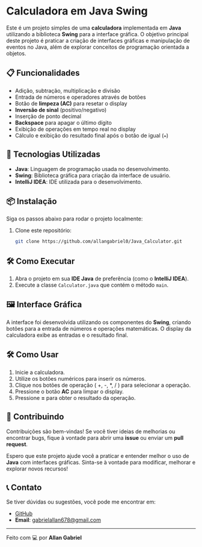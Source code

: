 # Calculadora em Java Swing

Este é um projeto simples de uma **calculadora** implementada em **Java** utilizando a biblioteca **Swing** para a interface gráfica. O objetivo principal deste projeto é praticar a criação de interfaces gráficas e manipulação de eventos no Java, além de explorar conceitos de programação orientada a objetos.

## 📋 Funcionalidades

- Adição, subtração, multiplicação e divisão
- Entrada de números e operadores através de botões
- Botão de **limpeza (AC)** para resetar o display
- **Inversão de sinal** (positivo/negativo)
- Inserção de ponto decimal
- **Backspace** para apagar o último dígito
- Exibição de operações em tempo real no display
- Cálculo e exibição do resultado final após o botão de igual (`=`)

## 🚀 Tecnologias Utilizadas

- **Java**: Linguagem de programação usada no desenvolvimento.
- **Swing**: Biblioteca gráfica para criação da interface de usuário.
- **IntelliJ IDEA**: IDE utilizada para o desenvolvimento.

## 📦 Instalação

Siga os passos abaixo para rodar o projeto localmente:

1. Clone este repositório:
   ```bash
   git clone https://github.com/allangabriel0/Java_Calculator.git

## 🛠️ Como Executar

1. Abra o projeto em sua **IDE Java** de preferência (como o **IntelliJ IDEA**).
2. Execute a classe `Calculator.java` que contém o método `main`.

## 🖼️ Interface Gráfica

A interface foi desenvolvida utilizando os componentes do **Swing**, criando botões para a entrada de números e operações matemáticas. O display da calculadora exibe as entradas e o resultado final.

## 🛠️ Como Usar

1. Inicie a calculadora.
2. Utilize os botões numéricos para inserir os números.
3. Clique nos botões de operação ( +, -, *, / ) para selecionar a operação.
4. Pressione o botão **AC** para limpar o display.
5. Pressione **=** para obter o resultado da operação.

## 🤝 Contribuindo

Contribuições são bem-vindas! Se você tiver ideias de melhorias ou encontrar bugs, fique à vontade para abrir uma **issue** ou enviar um **pull request**.

Espero que este projeto ajude você a praticar e entender melhor o uso de **Java** com interfaces gráficas. Sinta-se à vontade para modificar, melhorar e explorar novos recursos!

## 📞 Contato

Se tiver dúvidas ou sugestões, você pode me encontrar em:

- [GitHub](https://github.com/allangabriel0)
- **Email**: gabrielallan678@gmail.com

---

Feito com 💻 por **Allan Gabriel**


